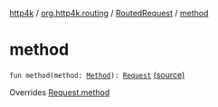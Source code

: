 [http4k](../../index.md) / [org.http4k.routing](../index.md) / [RoutedRequest](index.md) / [method](./method.md)

# method

`fun method(method: `[`Method`](../../org.http4k.core/-method/index.md)`): `[`Request`](../../org.http4k.core/-request/index.md) [(source)](https://github.com/http4k/http4k/blob/master/http4k-core/src/main/kotlin/org/http4k/routing/routing.kt#L113)

Overrides [Request.method](../../org.http4k.core/-request/method.md)

